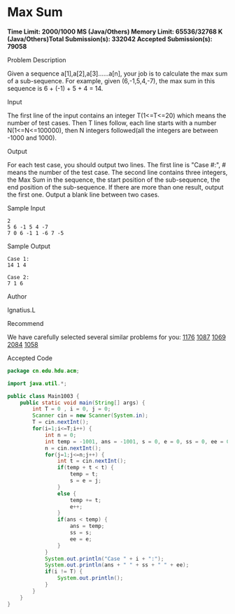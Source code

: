 # Max Sum

**Time Limit: 2000/1000 MS (Java/Others)    Memory Limit: 65536/32768 K (Java/Others)Total Submission(s): 332042    Accepted Submission(s): 79058**

Problem Description

Given a sequence a[1],a[2],a[3]......a[n], your job is to calculate the max sum of a sub-sequence. For example, given (6,-1,5,4,-7), the max sum in this sequence is 6 + (-1) + 5 + 4 = 14.

 



Input

The first line of the input contains an integer T(1<=T<=20) which means the number of test cases. Then T lines follow, each line starts with a number N(1<=N<=100000), then N integers followed(all the integers are between -1000 and 1000).

 



Output

For each test case, you should output two lines. The first line is "Case #:", # means the number of the test case. The second line contains three integers, the Max Sum in the sequence, the start position of the sub-sequence, the end position of the sub-sequence. If there are more than one result, output the first one. Output a blank line between two cases.

 



Sample Input

```
2
5 6 -1 5 4 -7
7 0 6 -1 1 -6 7 -5
```

 



Sample Output

```
Case 1:
14 1 4

Case 2:
7 1 6
```

 



Author

Ignatius.L

 



Recommend

We have carefully selected several similar problems for you:  [1176](http://acm.hdu.edu.cn/showproblem.php?pid=1176) [1087](http://acm.hdu.edu.cn/showproblem.php?pid=1087) [1069](http://acm.hdu.edu.cn/showproblem.php?pid=1069) [2084](http://acm.hdu.edu.cn/showproblem.php?pid=2084) [1058](http://acm.hdu.edu.cn/showproblem.php?pid=1058) 





Accepted Code

```java
package cn.edu.hdu.acm;

import java.util.*;

public class Main1003 { 
    public static void main(String[] args) {
        int T = 0 , i = 0, j = 0;
        Scanner cin = new Scanner(System.in);
        T = cin.nextInt();
        for(i=1;i<=T;i++) {
            int n = 0;
            int temp = -1001, ans = -1001, s = 0, e = 0, ss = 0, ee = 0;
            n = cin.nextInt();
            for(j=1;j<=n;j++) {
                int t = cin.nextInt();
                if(temp + t < t) {
                    temp = t;
                    s = e = j;
                }
                else {
                    temp += t;
                    e++;
                }
                if(ans < temp) {
                    ans = temp;
                    ss = s;
                    ee = e;
                }
            }
            System.out.println("Case " + i + ":");
            System.out.println(ans + " " + ss + " " + ee);
            if(i != T) {
                System.out.println();
            }
        }
    }
} 
```

